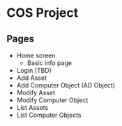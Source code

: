 # COS Project

## Pages
- Home screen
  - Basic info page
- Login (TBD)
- Add Asset
- Add Computer Object (AD Object)
- Modify Asset
- Modify Computer Object
- List Assets
- List Computer Objects
